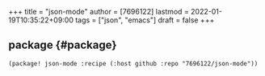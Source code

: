 +++
title = "json-mode"
author = [7696122]
lastmod = 2022-01-19T10:35:22+09:00
tags = ["json", "emacs"]
draft = false
+++

## package {#package}

```elisp
(package! json-mode :recipe (:host github :repo "7696122/json-mode"))
```
